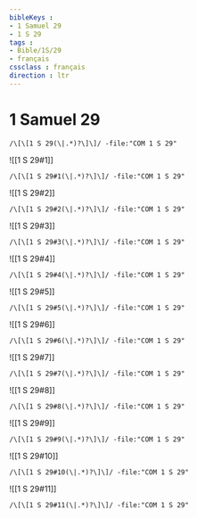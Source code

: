 ```yaml
---
bibleKeys : 
- 1 Samuel 29
- 1 S 29
tags : 
- Bible/1S/29
- français
cssclass : français
direction : ltr
---
```


# 1 Samuel 29

```query
/\[\[1 S 29(\|.*)?\]\]/ -file:"COM 1 S 29"
```



![[1 S 29#1]]

```query
/\[\[1 S 29#1(\|.*)?\]\]/ -file:"COM 1 S 29"
```

![[1 S 29#2]]

```query
/\[\[1 S 29#2(\|.*)?\]\]/ -file:"COM 1 S 29"
```

![[1 S 29#3]]

```query
/\[\[1 S 29#3(\|.*)?\]\]/ -file:"COM 1 S 29"
```

![[1 S 29#4]]

```query
/\[\[1 S 29#4(\|.*)?\]\]/ -file:"COM 1 S 29"
```

![[1 S 29#5]]

```query
/\[\[1 S 29#5(\|.*)?\]\]/ -file:"COM 1 S 29"
```

![[1 S 29#6]]

```query
/\[\[1 S 29#6(\|.*)?\]\]/ -file:"COM 1 S 29"
```

![[1 S 29#7]]

```query
/\[\[1 S 29#7(\|.*)?\]\]/ -file:"COM 1 S 29"
```

![[1 S 29#8]]

```query
/\[\[1 S 29#8(\|.*)?\]\]/ -file:"COM 1 S 29"
```

![[1 S 29#9]]

```query
/\[\[1 S 29#9(\|.*)?\]\]/ -file:"COM 1 S 29"
```

![[1 S 29#10]]

```query
/\[\[1 S 29#10(\|.*)?\]\]/ -file:"COM 1 S 29"
```

![[1 S 29#11]]

```query
/\[\[1 S 29#11(\|.*)?\]\]/ -file:"COM 1 S 29"
```

